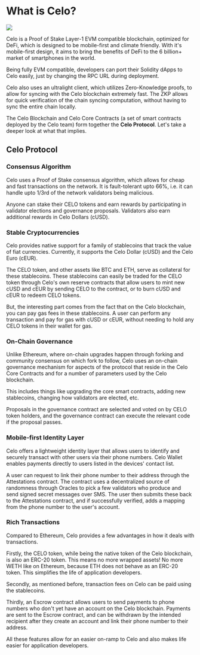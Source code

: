 # What is Celo?

![](https://i.imgur.com/hteAbzk.png)

Celo is a Proof of Stake Layer-1 EVM compatible blockchain, optimized for DeFi, which is designed to be mobile-first and climate friendly. With it's mobile-first design, it aims to bring the benefits of DeFi to the 6 billion+ market of smartphones in the world.

Being fully EVM compatible, developers can port their Solidity dApps to Celo easily, just by changing the RPC URL during deployment. 

Celo also uses an ultralight client, which utilizes Zero-Knowledge proofs, to allow for syncing with the Celo blockchain extremely fast. The ZKP allows for quick verification of the chain syncing computation, without having to sync the entire chain locally.

The Celo Blockchain and Celo Core Contracts (a set of smart contracts deployed by the Celo team) form together the **Celo Protocol**. Let's take a deeper look at what that implies.

<Quiz questionId="b83cfe70-0908-429b-bca1-3dad336d0de5" />
<Quiz questionId="7828b315-ab7c-4d60-8cce-bb31a9f555f9" />

## Celo Protocol

### Consensus Algorithm
Celo uses a Proof of Stake consensus algorithm, which allows for cheap and fast transactions on the network. It is fault-tolerant upto 66%, i.e. it can handle upto 1/3rd of the network validators being malicious.

Anyone can stake their CELO tokens and earn rewards by participating in validator elections and governance proposals. Validators also earn additional rewards in Celo Dollars (cUSD).

<Quiz questionId="14ae17e1-8aee-4b6a-81a5-794c9175c0ee" />

### Stable Cryptocurrencies
Celo provides native support for a family of stablecoins that track the value of fiat currencies. Currently, it supports the Celo Dollar (cUSD) and the Celo Euro (cEUR).

The CELO token, and other assets like BTC and ETH, serve as collateral for these stablecoins. These stablecoins can easily be traded for the CELO token through Celo's own reserve contracts that allow users to mint new cUSD and cEUR by sending CELO to the contract, or to burn cUSD and cEUR to redeem CELO tokens.

But, the interesting part comes from the fact that on the Celo blockchain, you can pay gas fees in these stablecoins. A user can perform any transaction and pay for gas with cUSD or cEUR, without needing to hold any CELO tokens in their wallet for gas.

<Quiz questionId="104359af-0a2f-43a8-934c-698ca39abf47" />
<Quiz questionId="130ccc2c-3db4-4ffa-bbd8-eb6c8fea16fa" />
<Quiz questionId="dda61c95-b9ef-40f4-bf61-5d02392fd12e" />

### On-Chain Governance
Unlike Ethereum, where on-chain upgrades happen through forking and community consensus on which fork to follow, Celo uses an on-chain governance mechanism for aspects of the protocol that reside in the Celo Core Contracts and for a number of parameters used by the Celo blockchain.

This includes things like upgrading the core smart contracts, adding new stablecoins, changing how validators are elected, etc.

Proposals in the governance contract are selected and voted on by CELO token holders, and the governance contract can execute the relevant code if the proposal passes.

<Quiz questionId="b840d45e-ce27-4b53-aa76-553f41795916" />

### Mobile-first Identity Layer
Celo offers a lightweight identity layer that allows users to identify and securely transact with other users via their phone numbers. Celo Wallet enables payments directly to users listed in the devices' contact list.

A user can request to link their phone number to their address through the Attestations contract. The contract uses a decentralized source of randomness through Oracles to pick a few validators who produce and send signed secret messages over SMS. The user then submits these back to the Attestations contract, and if successfully verified, adds a mapping from the phone number to the user's account.

<Quiz questionId="c32f430a-d429-47e8-8869-ed62bc214bab" />

### Rich Transactions
Compared to Ethereum, Celo provides a few advantages in how it deals with transactions.

Firstly, the CELO token, while being the native token of the Celo blockchain, is also an ERC-20 token. This means no more wrapped assets! No more WETH like on Ethereum, because ETH does not behave as an ERC-20 token. This simplifies the life of application developers.

Secondly, as mentioned before, transaction fees on Celo can be paid using the stablecoins. 

Thirdly, an Escrow contract allows users to send payments to phone numbers who don't yet have an account on the Celo blockchain. Payments are sent to the Escrow contract, and can be withdrawn by the intended recipient after they create an account and link their phone number to their address.

All these features allow for an easier on-ramp to Celo and also makes life easier for application developers.

<SubmitQuiz />
